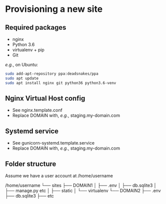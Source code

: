 Provisioning a new site
=======================

## Required packages

* nginx
* Python 3.6
* virtualenv + pip
* Git

*e.g.*, on Ubuntu:

```bash
sudo add-apt-repository ppa:deadsnakes/ppa
sudo apt update
sudo apt install nginx git python36 python3.6-venv
```

## Nginx Virtual Host config

* See nginx.template.conf
* Replace DOMAIN with, *e.g.*, staging.my-domain.com

## Systemd service

* See gunicorn-systemd.template.service
* Replace DOMAIN with, *e.g.*, staging.my-domain.com

## Folder structure

Assume we have a user account at /home/username

/home/username
└── sites
    ├── DOMAIN1
    │    ├── .env
    │    ├── db.sqlite3
    │    ├── manage.py etc
    │    ├── static
    │    └── virtualenv
    └── DOMAIN2
         ├── .env
         ├── db.sqlite3
         ├── etc
